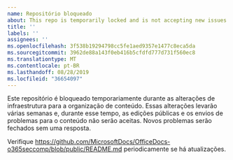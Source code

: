 ```yaml
---
name: Repositório bloqueado
about: This repo is temporarily locked and is not accepting new issues.
title: ''
labels: ''
assignees: ''
ms.openlocfilehash: 3f538b19294798cc5fe1aed9357e1477c8eca5da
ms.sourcegitcommit: 3962de88a143f0eb416b5cfdfd777d731f560ec8
ms.translationtype: MT
ms.contentlocale: pt-BR
ms.lasthandoff: 08/28/2019
ms.locfileid: "36654097"
---
```

Este repositório é bloqueado temporariamente durante as alterações de infraestrutura para a organização de conteúdo. Essas alterações levarão várias semanas e, durante esse tempo, as edições públicas e os envios de problemas para o conteúdo não serão aceitas. Novos problemas serão fechados sem uma resposta.

Verifique https://github.com/MicrosoftDocs/OfficeDocs-o365seccomp/blob/public/README.md periodicamente se há atualizações.
